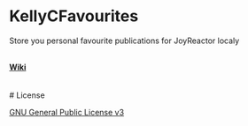 # KellyCFavourites
Store you personal favourite publications for JoyReactor localy

<br>
<b><a href="//github.com/NC22/KellyCFavorites/wiki">Wiki</a></b>
<br>
<br>
<br>
# License 

 [GNU General Public License v3](http://www.gnu.org/licenses/gpl.html) 